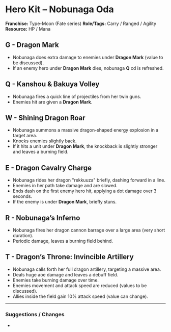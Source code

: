 # Hero Kit – Nobunaga Oda

**Franchise:** Type-Moon (Fate series)
**Role/Tags:** Carry / Ranged / Agility 
**Resource:** HP / Mana

## G - Dragon Mark
- Nobunaga does extra damage to enemies under **Dragon Mark** (value to be discussed).
- If an enemy hero under **Dragon Mark** dies, nobunaga **Q** cd is refreshed.

## Q - Kanshou & Bakuya Volley
- Nobunaga fires a quick line of projectiles from her twin guns.
- Enemies hit are given a **Dragon Mark**.

## W - Shining Dragon Roar
- Nobunaga summons a massive dragon-shaped energy explosion in a target area.
- Knocks enemies slightly back.
- If it hits a unit under **Dragon Mark**, the knockback is slightly stronger and leaves a burning field.

## E - Dragon Cavalry Charge
- Nobunaga rides her dragon "rekkuuza" briefly, dashing forward in a line.
- Enemies in her path take damage and are slowed.
- Ends dash on the first enemy hero hit, applying a dot damage over 3 seconds.
- If the enemy is under **Dragon Mark**, briefly stuns.

## R - Nobunaga’s Inferno
- Nobunaga fires her dragon cannon barrage over a large area (very short duration).
- Periodic damage, leaves a burning field behind.

## T - Dragon’s Throne: Invincible Artillery
- Nobunaga calls forth her full dragon artillery, targeting a massive area.
- Deals huge aoe damage and leaves a debuff field.
- Enemies take burning damage over time.
- Enemies movement and attack speed are reduced (values to be discussed).
- Allies inside the field gain 10% attack speed (value can change).

---

### Suggestions / Changes
- <your notes here>